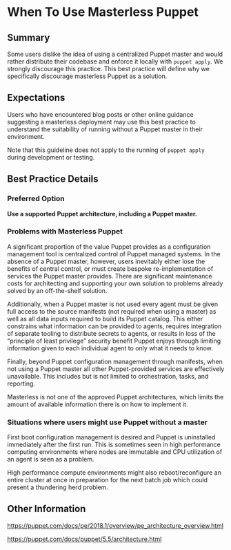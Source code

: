 # When To Use Masterless Puppet

## Summary

Some users dislike the idea of using a centralized Puppet master and would rather distribute their codebase and enforce it locally with `puppet apply`. We strongly discourage this practice. This best practice will define why we specifically discourage masterless Puppet as a solution.

## Expectations

Users who have encountered blog posts or other online guidance suggesting a masterless deployment may use this best practice to understand the suitability of running without a Puppet master in their environment.

Note that this guideline does not apply to the running of `puppet apply` during development or testing.

## Best Practice Details

### Preferred Option

**Use a supported Puppet architecture, including a Puppet master.**

### Problems with Masterless Puppet

A significant proportion of the value Puppet provides as a configuration management tool is centralized control of Puppet managed systems. In the absence of a Puppet master, however, users inevitably either lose the benefits of central control, or must create bespoke re-implementation of services the Puppet master provides. There are significant maintenance costs for architecting and supporting your own solution to problems already solved by an off-the-shelf solution.

Additionally, when a Puppet master is not used every agent must be given full access to the source manifests (not required when using a master) as well as all data inputs required to build its Puppet catalog. This either constrains what information can be provided to agents, requires integration of separate tooling to distribute secrets to agents, or results in loss of the “principle of least privilege” security benefit Puppet enjoys through limiting information given to each individual agent to only what it needs to know.

Finally, beyond Puppet configuration management through manifests, when not using a Puppet master all other Puppet-provided services are effectively unavailable. This includes but is not limited to orchestration, tasks, and reporting.

Masterless is not one of the approved Puppet architectures, which limits the amount of available information there is on how to implement it.

### Situations where users might use Puppet without a master

First boot configuration management is desired and Puppet is uninstalled immediately after the first run. This is sometimes seen in high performance computing environments where nodes are immutable and CPU utilization of an agent is seen as a problem.

High performance compute environments might also reboot/reconfigure an entire cluster at once in preparation for the next batch job which could present a thundering herd problem.

## Other Information

https://puppet.com/docs/pe/2018.1/overview/pe_architecture_overview.html

https://puppet.com/docs/puppet/5.5/architecture.html

